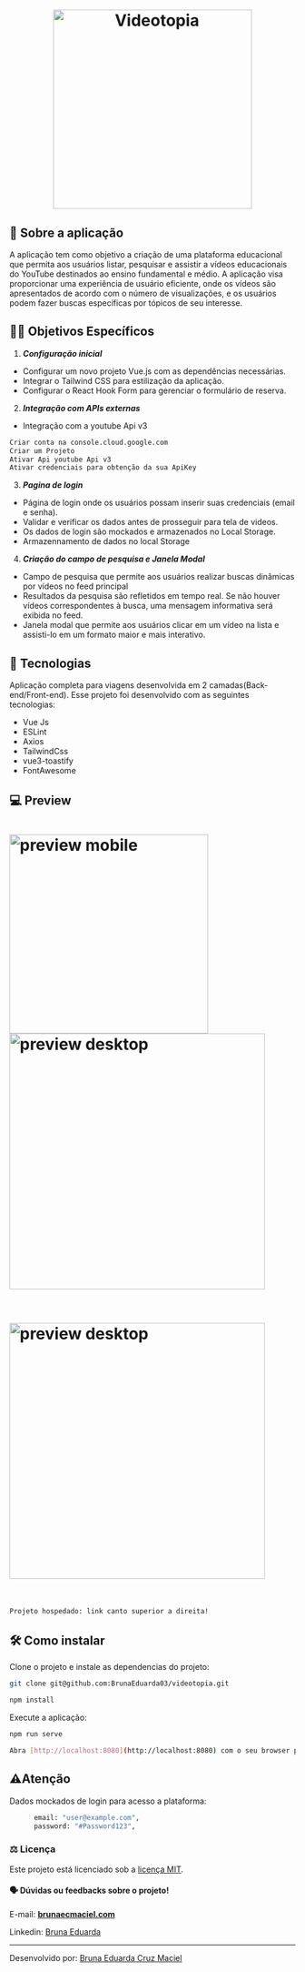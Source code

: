 <div  align="center" >

<h1>
<img alt="Videotopia" src="https://github.com/BrunaEduarda03/feed_videos/assets/73250271/aeb34eda-5a01-445b-8571-1a4e22073b22" width="350px" heigth="350px" align="center" />
</h1> 

</div>

## 💬 Sobre a aplicação 

A aplicação tem como objetivo a criação de uma plataforma educacional que permita aos usuários listar, pesquisar e assistir a vídeos educacionais do YouTube destinados ao ensino fundamental e médio. A aplicação visa proporcionar uma experiência de usuário eficiente, onde os vídeos são apresentados de acordo com o número de visualizações, e os usuários podem fazer buscas específicas por tópicos de seu interesse.

## :man_technologist: Objetivos Específicos

1. ***Configuração inicial*** 
* Configurar um novo projeto Vue.js com as dependências necessárias.
* Integrar o Tailwind CSS para estilização da aplicação.
* Configurar o React Hook Form para gerenciar o formulário de reserva.

2. ***Integração com APIs externas***

* Integração com a youtube Api v3
```bash
Criar conta na console.cloud.google.com
Criar um Projeto
Ativar Api youtube Api v3
Ativar credenciais para obtenção da sua ApiKey
```  
3. ***Pagina de login***
* Página de login onde os usuários possam inserir suas credenciais (email e senha).
* Validar e verificar os dados antes de prosseguir para tela de videos.
* Os dados de login são mockados e armazenados no Local Storage.
* Armazennamento de dados no local Storage

4. ***Criação do campo de pesquisa e Janela Modal***

* Campo de pesquisa que permite aos usuários realizar buscas dinâmicas por vídeos no feed principal
* Resultados da pesquisa são refletidos em tempo real. Se não houver vídeos correspondentes à busca, uma mensagem informativa será exibida no feed.
* Janela modal que permite aos usuários clicar em um vídeo na lista e assisti-lo em um formato maior e mais interativo. 


## 🚀 Tecnologias 
Aplicação completa para viagens desenvolvida em 2 camadas(Back-end/Front-end).
Esse projeto foi desenvolvido com as seguintes tecnologias:

- Vue Js   
- ESLint
- Axios
- TailwindCss
- vue3-toastify
- FontAwesome


## 💻 Preview
<div>
<h1>
<img alt="preview mobile" src="https://github.com/BrunaEduarda03/feed_videos/assets/73250271/b5676fe3-4874-4593-9f79-a5b4e377f62e" width="350px" heigth="350px" align="left" />
</h1> 

<h1 >
<img alt="preview desktop" src="https://github.com/BrunaEduarda03/feed_videos/assets/73250271/6028405e-0ba1-4e09-b587-055c4c6032b7" width="450px" heigth="450px" style="margin-bottom: 20" align="rigth"  />

</h1> 
<h1>

<img alt="preview desktop" src="https://github.com/BrunaEduarda03/feed_videos/assets/73250271/5f778913-962f-4804-a3cc-d9c9c5430833" width="450px" heigth="450px" align="rigth" />
</h1> 
</div>

<br>

```bash
Projeto hospedado: link canto superior a direita!

```


## 🛠️ Como instalar

Clone o projeto e instale as dependencias do projeto:

```bash
git clone git@github.com:BrunaEduarda03/videotopia.git

npm install
```
Execute a aplicação:
```bash
npm run serve

```
```bash
Abra [http://localhost:8080](http://localhost:8080) com o seu browser para ver o resultado da aplicação.

```

## ⚠️Atenção

Dados mockados de login para acesso a plataforma: 
```bash
      email: "user@example.com",
      password: "#Password123",
```

### :balance_scale: Licença
Este projeto está licenciado sob a [licença MIT](LICENSE).

#### :speaking_head:  Dúvidas ou feedbacks sobre o projeto!

E-mail: [**brunaecmaciel.com**](mailto:brunaecmaciel@gmail.com)

Linkedin: [Bruna Eduarda](https://www.linkedin.com/in/bruna-eduarda-a06a1b18b/)

---

Desenvolvido por: [Bruna Eduarda Cruz Maciel](https://www.linkedin.com/in/bruna-eduarda-a06a1b18b/)

